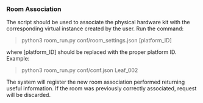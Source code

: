 ### Room Association

The script should be used to associate the physical hardware kit with the corresponding virtual instance created by the user.
Run the command:

> python3 room_run.py conf/room_settings.json [platform_ID]

where [platform_ID] should be replaced with the proper platform ID. Example:

> python3 room_run.py conf/conf.json Leaf_002

The system will register the new room association performed returning useful information. If the room was previously correctly associated, request will be discarded.
